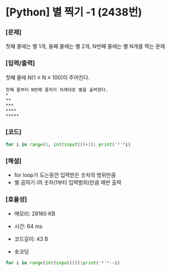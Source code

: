 # [Python] 별 찍기 -1 (2438번)

### [문제]

첫째 줄에는 별 1개, 둘째 줄에는 별 2개, N번째 줄에는 별 N개를 찍는 문제

### [입력/출력]

첫째 줄에 N(1 ≤ N ≤ 100)이 주어진다.

```
첫째 줄부터 N번째 줄까지 차례대로 별을 출력한다.
*
**
***
****
*****
```

### [코드]

```python
for i in range(1, int(input())+1): print('*'*i)
```

### [해설]

- for loop가 도는동안 입력받은 숫자의 범위만큼
- 별 곱하기 i의 숫자(1부터 입력범위)만큼 매번 출력

### [효율성]

- 메모리: 29160 KB
- 시간: 64 ms
- 코드길이: 43 B

- 숏코딩

```python
for i in range(int(input())):print('*'*-~i)
```